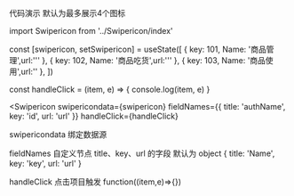  代码演示
 默认为最多展示4个图标
 
import Swipericon from '../Swipericon/index'

const [swipericon, setSwipericon] = useState([
        { key: 101, Name: '商品管理',url:''' },
        { key: 102, Name: '商品吃货',url:''' },
        { key: 103, Name: '商品使用',url:'' },
        ])


const handleClick = (item, e) => {
        console.log(item, e)
}

 <Swipericon
    swipericondata={swipericon}
    fieldNames={{ title: 'authName', key: 'id', url: 'url' }}
    handleClick={handleClick}
></Swipericon>

swipericondata 绑定数据源
 
fieldNames	自定义节点 title、key、url 的字段	默认为 object { title: 'Name', key: 'key', url: 'url' }

handleClick	点击项目触发 function((item,e)=>{})